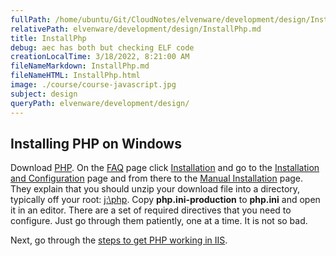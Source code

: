 ```yaml
---
fullPath: /home/ubuntu/Git/CloudNotes/elvenware/development/design/InstallPhp.md
relativePath: elvenware/development/design/InstallPhp.md
title: InstallPhp
debug: aec has both but checking ELF code
creationLocalTime: 3/18/2022, 8:21:00 AM
fileNameMarkdown: InstallPhp.md
fileNameHTML: InstallPhp.html
image: ./course/course-javascript.jpg
subject: design
queryPath: elvenware/development/design/
---
```


<!-- toc -->
<!-- tocstop -->

## Installing PHP on Windows

Download [PHP](http://windows.php.net/download/). On the [FAQ](http://www.php.net/FAQ.php) page click [Installation](http://www.php.net/manual/en/faq.installation.php) and go to the [Installation and Configuration](http://www.php.net/manual/en/install.php) page and from there to the [Manual Installation](http://www.php.net/manual/en/install.windows.manual.php) page. They explain that you should unzip your download file into a directory, typically off your root: [j:\php](file:///j:/php). Copy **php.ini-production** to **php.ini** and open it in an editor. There are a set of required directives that you need to configure. Just go through them patiently, one at a time. It is not so bad.

Next, go through the [steps to get PHP working in IIS](http://www.php.net/manual/en/install.windows.iis7.php).
